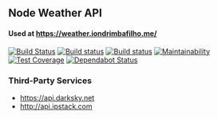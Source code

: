 ## Node Weather API

#### Used at https://weather.iondrimbafilho.me/

[![Build Status](https://travis-ci.org/iondrimba/weather-api.svg?branch=master)](https://travis-ci.org/iondrimba/weather-api)
[![Build status](https://ci.appveyor.com/api/projects/status/qa84q4ifb089ilk7?svg=true)](https://ci.appveyor.com/project/iondrimba/weather-api)
[![Build status](https://david-dm.org/iondrimba/weather-api.svg)](https://david-dm.org/iondrimba/weather-api?view=list)
[![Maintainability](https://api.codeclimate.com/v1/badges/171c13628b6957af5fef/maintainability)](https://codeclimate.com/github/iondrimba/weather-api/maintainability)
[![Test Coverage](https://api.codeclimate.com/v1/badges/171c13628b6957af5fef/test_coverage)](https://codeclimate.com/github/iondrimba/weather-api/test_coverage) [![Dependabot Status](https://api.dependabot.com/badges/status?host=github&repo=iondrimba/weather-api)](https://dependabot.com)

### Third-Party Services

* https://api.darksky.net
* http://api.ipstack.com
